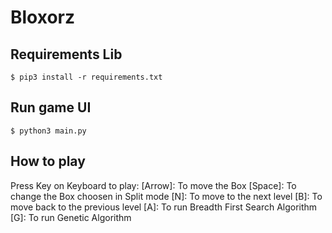 # Bloxorz

## Requirements Lib

```
$ pip3 install -r requirements.txt
```

## Run game UI

```
$ python3 main.py
```
## How to play

Press Key on Keyboard to play:
[Arrow]: To move the Box
[Space]: To change the Box choosen in Split mode
[N]: To move to the next level
[B]: To move back to the previous level
[A]: To run Breadth First Search Algorithm
[G]: To run Genetic Algorithm

